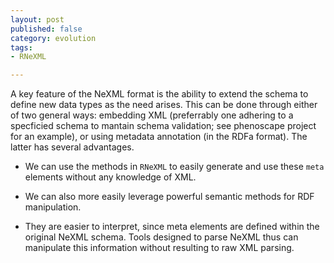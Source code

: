```yaml
---
layout: post
published: false
category: evolution
tags:
- RNeXML

---
```



A key feature of the NeXML format is the ability to extend the schema
to define new data types as the need arises.  This can be done through
either of two general ways: embedding XML (preferrably one adhering to a
specficied schema to mantain schema validation; see phenoscape project
for an example), or using metadata annotation (in the RDFa format).
The latter has several advantages.

- We can use the methods in `RNeXML` to easily generate and use these
`meta` elements without any knowledge of XML.

- We can also more easily leverage powerful semantic methods for RDF
manipulation.

- They are easier to interpret, since meta elements are defined within the
original NeXML schema. Tools designed to parse NeXML thus can manipulate
this information without resulting to raw XML parsing.


